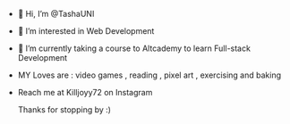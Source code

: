 - 👋 Hi, I’m @TashaUNI
- 👀 I’m interested in Web Development
- 🌱 I’m currently taking a course to Altcademy to learn Full-stack Development
- MY Loves are : video games , reading , pixel art , exercising and baking
- Reach me at Killjoyy72 on Instagram


  Thanks for stopping by :)


<!---
TashaUNI/TashaUNI is a ✨ special ✨ repository because its `README.md` (this file) appears on your GitHub profile.
You can click the Preview link to take a look at your changes.
--->
